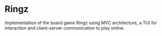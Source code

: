 # Ringz
Implementation of the board game Ringz using MVC architecture, a TUI for interaction and client-server communication to play online.

